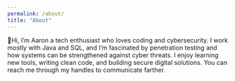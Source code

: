 ```yaml
---
permalink: /about/
title: "About"
---
```


🧠Hi, I’m Aaron a tech enthusiast who loves coding and cybersecurity. I work mostly with Java and SQL, and I’m fascinated by penetration testing and how systems can be strengthened against cyber threats. I enjoy learning new tools, writing clean code, and building secure digital solutions. You can reach me through my handles to communicate farther.  
